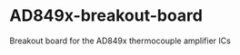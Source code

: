 AD849x-breakout-board
=====================

Breakout board for the AD849x thermocouple amplifier ICs
